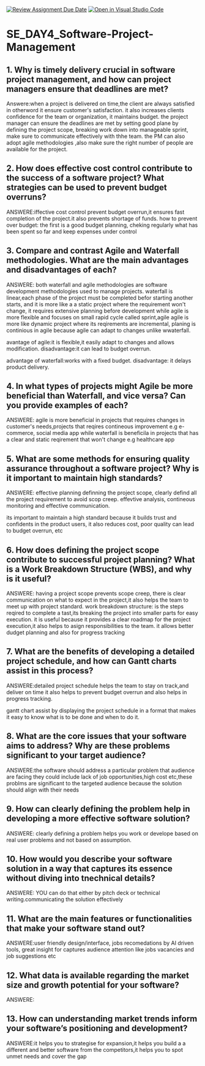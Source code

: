 [![Review Assignment Due Date](https://classroom.github.com/assets/deadline-readme-button-22041afd0340ce965d47ae6ef1cefeee28c7c493a6346c4f15d667ab976d596c.svg)](https://classroom.github.com/a/9pw6JKcu)
[![Open in Visual Studio Code](https://classroom.github.com/assets/open-in-vscode-2e0aaae1b6195c2367325f4f02e2d04e9abb55f0b24a779b69b11b9e10269abc.svg)](https://classroom.github.com/online_ide?assignment_repo_id=18443929&assignment_repo_type=AssignmentRepo)
# SE_DAY4_Software-Project-Management
## 1. Why is timely delivery crucial in software project management, and how can project managers ensure that deadlines are met?

Answere:when a project is delivered on time,the client are always satisfied in otherword it ensure customer's satisfaction.
it also increases clients confidence for the team or organization, it maintains budget.
the project manager can ensure the deadlines are met by setting good plane by defining the project scope, breaking work down into manageable sprint, make sure to communicate effectively with thhe team. the PM can also adopt agile methodologies ,also make sure the right number of people are available for the project.




## 2. How does effective cost control contribute to the success of a software project? What strategies can be used to prevent budget overruns?

ANSWERE:iffective cost control prevent budget overrun,it ensures fast completion of the project.it also prevents shortage of funds.
how to prevent over budget: the first is a good budget planning, cheking regularly what has been spent so far and keep expenses under control


## 3. Compare and contrast Agile and Waterfall methodologies. What are the main advantages and disadvantages of each?
ANSWERE: both waterfall and agile methodologies are software development methodologies used to manage projects.
waterfall is linear,each phase of the project must be completed befor starting another starts, and it is more like a a static project where the requirement won't change, it requires extensive planning before development while agile is more flexible and focuses on small rapid cycle called sprint,agile agile is more like  dynamic project  where its reqirements are incremental, planing is continious in agile because agile can adapt to changes unlike wwaterfall.

avantage of agile:it is flexible,it easily adapt to changes and allows modification.
disadvantage:it can lead to budget overrun.

advantage of waterfall:works with a fixed budget.
disadvantage: it delays product delivery.


## 4. In what types of projects might Agile be more beneficial than Waterfall, and vice versa? Can you provide examples of each?

ANSWERE: agile is more beneficial in projects that requires changes  in customer's needs,projects that reqires contineous improvement e.g e-commerce, social media app
while waterfall is beneficila in projects that has a clear and static reqirement that won't change e.g healthcare app 


## 5. What are some methods for ensuring quality assurance throughout a software project? Why is it important to maintain high standards?

ANSWERE: effective planning
definning  the project scope, clearly defind all the project requirement to avoid scop creep. effevtive analysis, contineous monitoring and effective communication.

its important to maintain a high standard because it builds trust
and confidents in the product users, it also reduces cost, poor quality can lead to budget overrun, etc

## 6. How does defining the project scope contribute to successful project planning? What is a Work Breakdown Structure (WBS), and why is it useful?

ANSWERE: having a project scope prevents scope creep, there is clear communication on what to expect in the project,it also helps the team to meet up with project standard.
work breakdown structure: is the steps reqired to complete a tast,its breaking the project into smaller parts for easy execution.
it is useful because it provides a clear roadmap for the project execution,it also helps to asign responsibilities to the team.
it allows better dudget planning and also for progress tracking
 
## 7. What are the benefits of developing a detailed project schedule, and how can Gantt charts assist in this process?

ANSWERE:detailed project schedule helps the team to stay on track,and deliver on time it also helps to prevent budget overrun and also helps in progress tracking.

gantt chart assist by displaying the project schedule in a format that makes it easy to know what is to be done and when to do it.

## 8. What are the core issues that your software aims to address? Why are these problems significant to your target audience?

ANSWERE:the software should address a particular problem that audience are facing they could include lack of job opportunities,high cost etc,these problms are significant to the targeted audience because the solution should align with their needs

## 9. How can clearly defining the problem help in developing a more effective software solution?
ANSWERE: clearly defining a problem helps you work or develope based on real user problems and not based on assumption.

## 10. How would you describe your software solution in a way that captures its essence without diving  into tnechnical details?

ANSWERE: YOU can do that either by pitch deck or technical writing.communicating the solution effectively

## 11. What are the main features or functionalities that make your software stand out?

ANSWERE:user friendly design/interface, jobs recomedations by AI driven tools, great insight for captures audience attention like jobs vacancies and job suggestions etc

## 12. What data is available regarding the market size and growth potential for your software?

ANSWERE:
## 13. How can understanding market trends inform your software’s positioning and development?

ANSWERE:it helps you to strategise for expansion,it helps you build a a different and better software from the competitors,it helps you to spot unmet needs and cover the gap

